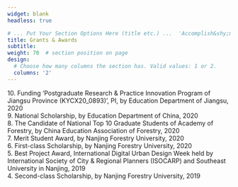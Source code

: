 ```yaml
---
widget: blank
headless: true

# ... Put Your Section Options Here (title etc.) ...  'Accomplish&shy;ments'
title: Grants & Awards
subtitle:
weight: 70  # section position on page
design:
  # Choose how many columns the section has. Valid values: 1 or 2.
  columns: '2'
---
```


10\. Funding ‘Postgraduate Research & Practice Innovation Program of Jiangsu Province (KYCX20_0893)’, PI, by Education Department of Jiangsu, 2020\
9\. National Scholarship, by Education Department of China, 2020\
8\. The Candidate of National Top 10 Graduate Students of Academy of Forestry, by China Education Association of Forestry, 2020\
7\. Merit Student Award, by Nanjing Forestry University, 2020\
6\. First-class Scholarship, by Nanjing Forestry University, 2020\
5\. Best Project Award, International Digital Urban Design Week held by International Society of City & Regional Planners (ISOCARP) and Southeast University in Nanjing, 2019\
4\. Second-class Scholarship, by Nanjing Forestry University, 2019




